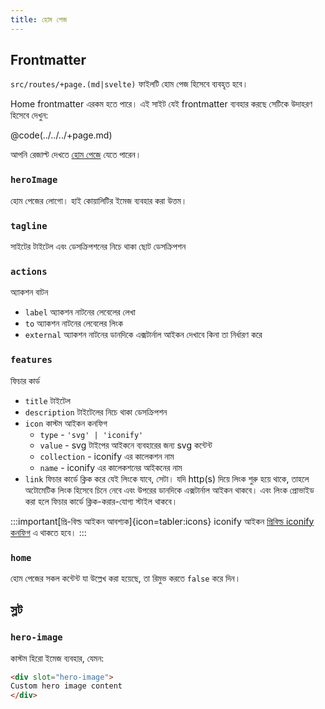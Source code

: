 ```yaml
---
title: হোম পেজ
---
```


## Frontmatter

`src/routes/+page.(md|svelte)` ফাইলটি হোম পেজ হিসেবে ব্যবহৃত হবে।

Home frontmatter এরকম হতে পারে।
এই সাইট যেই frontmatter ব্যবহার করছে সেটিকে উদাহরণ হিসেবে দেখুন:

@code(../../../+page.md)

আপনি রেজাল্ট দেখতে [হোম পেজে](/) যেতে পারেন।

### `heroImage`

হোম পেজের লোগো। হাই কোয়ালিটির ইমেজ ব্যবহার করা উত্তম।

### `tagline`

সাইটের টাইটেল এবং ডেসক্রিপশনের নিচে থাকা ছোট ডেসক্রিপশন

### `actions`

অ্যাকশন বাটন
* `label`
  অ্যাকশন নাটনের লেবেলের লেখা
* `to`
  অ্যাকশন নাটনের লেবেলের লিংক
* `external`
  অ্যাকশন নাটনের ডানদিকে এক্সটার্নাল আইকন দেখাবে কিনা তা নির্ধারণ করে

### `features`

ফিচার কার্ড

* `title`
  টাইটেল
* `description`
  টাইটেলের নিচে থাকা ডেসক্রিপশন
* `icon`
  কাস্টম আইকন কনফিগ
  * `type` - `'svg' | 'iconify'`
  * `value` - svg টাইপের আইকনে ব্যবহারের জন্য svg কন্টেন্ট
  * `collection` - iconify এর কালেকশন নাম
  * `name` - iconify এর কালেকশনের আইকনের নাম
* `link`
  ফিচার কার্ডে ক্লিক করে যেই লিংকে যাবে, সেটা।
  যদি http(s) দিয়ে লিংক শুরু হয়ে থাকে, তাহলে অটোমেটিক লিংক হিসেবে চিনে নেবে এবং উপরের ডানদিকে এক্সটার্নাল আইকন থাকবে।
  এবং লিংক প্রোভাইড করা হলে ফিচার কার্ডে ক্লিক-করার-যোগ্য স্টাইল থাকবে।

:::important[প্রি-বিল্ড আইকন আবশ্যক]{icon=tabler:icons}
iconify আইকন [প্রিবিল্ড iconify কনফিগ](/reference/default-theme/#preBuildIconifyIcons) এ থাকতে হবে।
:::

### `home`

হোম পেজের সকল কন্টেন্ট যা উল্লেখ করা হয়েছে, তা রিমুভ করতে `false` করে দিন।

## স্লট

### `hero-image`

কাস্টম হিরো ইমেজ ব্যবহার, যেমন:

```html title="/src/routes/+page.(md|svelte)"
<div slot="hero-image">
Custom hero image content
</div>
```
